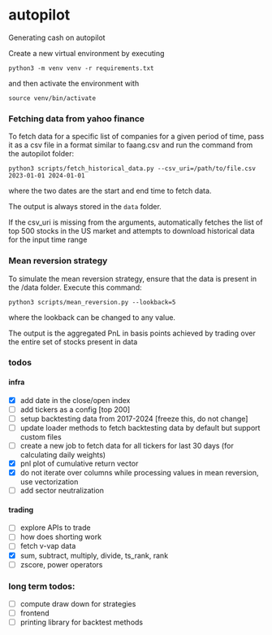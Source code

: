 # autopilot
Generating cash on autopilot

Create a new virtual environment by executing

`python3 -m venv venv -r requirements.txt`

and then activate the environment with

`source venv/bin/activate`

### Fetching data from yahoo finance

To fetch data for a specific list of companies for a given period of time, pass it as a csv file in a format similar to faang.csv
and run the command from the autopilot folder:

`python3 scripts/fetch_historical_data.py --csv_uri=/path/to/file.csv 2023-01-01 2024-01-01` 

where the two dates are the start and end time to fetch data.

The output is always stored in the `data` folder.

If the csv_uri is missing from the arguments, automatically fetches the list of top 500 stocks in the US market and attempts to download historical data for the input 
time range

### Mean reversion strategy

To simulate the mean reversion strategy, ensure that the data is present in the /data folder.
Execute this command:

`python3 scripts/mean_reversion.py --lookback=5`

where the lookback can be changed to any value.

The output is the aggregated PnL in basis points achieved by trading over the entire set of stocks present in data

### todos

#### infra 

- [X] add date in the close/open index
- [ ] add tickers as a config [top 200]
- [ ] setup backtesting data from 2017-2024 [freeze this, do not change]
- [ ] update loader methods to fetch backtesting data by default but support custom files
- [ ] create a new job to fetch data for all tickers for last 30 days (for calculating daily weights)
- [X] pnl plot of cumulative return vector
- [X] do not iterate over columns while processing values in mean reversion, use vectorization
- [ ] add sector neutralization

#### trading

- [ ] explore APIs to trade
- [ ] how does shorting work
- [ ] fetch v-vap data
- [X] sum, subtract, multiply, divide, ts_rank, rank
- [ ] zscore, power operators

### long term todos:

- [ ] compute draw down for strategies
- [ ] frontend
- [ ] printing library for backtest methods